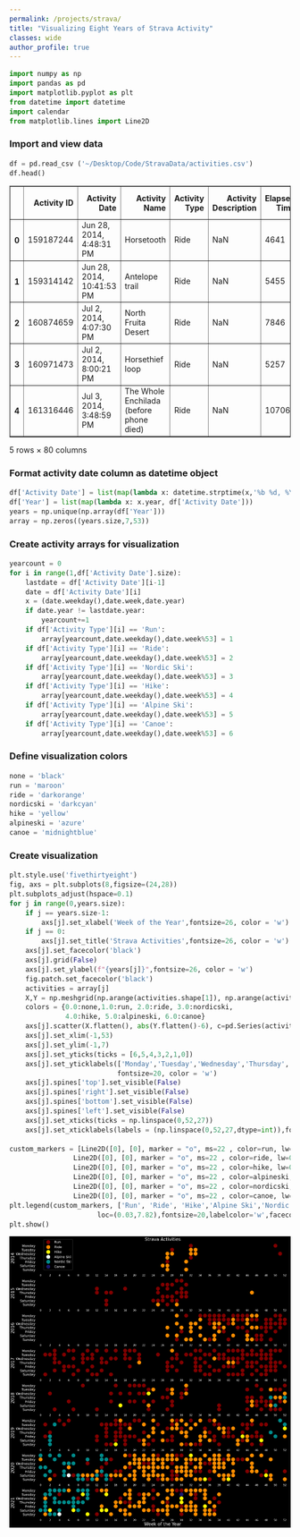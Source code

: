 ```yaml
---
permalink: /projects/strava/
title: "Visualizing Eight Years of Strava Activity"
classes: wide
author_profile: true
---
```


```python
import numpy as np
import pandas as pd
import matplotlib.pyplot as plt
from datetime import datetime
import calendar
from matplotlib.lines import Line2D
```

### Import and view data


```python
df = pd.read_csv ('~/Desktop/Code/StravaData/activities.csv')
df.head()
```




<div>
<style scoped>
    .dataframe tbody tr th:only-of-type {
        vertical-align: middle;
    }

    .dataframe tbody tr th {
        vertical-align: top;
    }

    .dataframe thead th {
        text-align: right;
    }
</style>
<table border="1" class="dataframe">
  <thead>
    <tr style="text-align: right;">
      <th></th>
      <th>Activity ID</th>
      <th>Activity Date</th>
      <th>Activity Name</th>
      <th>Activity Type</th>
      <th>Activity Description</th>
      <th>Elapsed Time</th>
      <th>Distance</th>
      <th>Relative Effort</th>
      <th>Commute</th>
      <th>Activity Gear</th>
      <th>...</th>
      <th>Cloud Cover</th>
      <th>Weather Visibility</th>
      <th>UV Index</th>
      <th>Weather Ozone</th>
      <th>&lt;span class="translation_missing" title="translation missing: en-US.lib.export.portability_exporter.activities.horton_values.jump_count"&gt;Jump Count&lt;/span&gt;</th>
      <th>&lt;span class="translation_missing" title="translation missing: en-US.lib.export.portability_exporter.activities.horton_values.total_grit"&gt;Total Grit&lt;/span&gt;</th>
      <th>&lt;span class="translation_missing" title="translation missing: en-US.lib.export.portability_exporter.activities.horton_values.avg_flow"&gt;Avg Flow&lt;/span&gt;</th>
      <th>&lt;span class="translation_missing" title="translation missing: en-US.lib.export.portability_exporter.activities.horton_values.flagged"&gt;Flagged&lt;/span&gt;</th>
      <th>&lt;span class="translation_missing" title="translation missing: en-US.lib.export.portability_exporter.activities.horton_values.avg_elapsed_speed"&gt;Avg Elapsed Speed&lt;/span&gt;</th>
      <th>&lt;span class="translation_missing" title="translation missing: en-US.lib.export.portability_exporter.activities.horton_values.dirt_distance"&gt;Dirt Distance&lt;/span&gt;</th>
    </tr>
  </thead>
  <tbody>
    <tr>
      <th>0</th>
      <td>159187244</td>
      <td>Jun 28, 2014, 4:48:31 PM</td>
      <td>Horsetooth</td>
      <td>Ride</td>
      <td>NaN</td>
      <td>4641</td>
      <td>14.67</td>
      <td>NaN</td>
      <td>False</td>
      <td>NaN</td>
      <td>...</td>
      <td>NaN</td>
      <td>NaN</td>
      <td>NaN</td>
      <td>NaN</td>
      <td>NaN</td>
      <td>NaN</td>
      <td>NaN</td>
      <td>NaN</td>
      <td>NaN</td>
      <td>NaN</td>
    </tr>
    <tr>
      <th>1</th>
      <td>159314142</td>
      <td>Jun 28, 2014, 10:41:53 PM</td>
      <td>Antelope trail</td>
      <td>Ride</td>
      <td>NaN</td>
      <td>5455</td>
      <td>8.79</td>
      <td>NaN</td>
      <td>False</td>
      <td>NaN</td>
      <td>...</td>
      <td>NaN</td>
      <td>NaN</td>
      <td>NaN</td>
      <td>NaN</td>
      <td>NaN</td>
      <td>NaN</td>
      <td>NaN</td>
      <td>NaN</td>
      <td>NaN</td>
      <td>NaN</td>
    </tr>
    <tr>
      <th>2</th>
      <td>160874659</td>
      <td>Jul 2, 2014, 4:07:30 PM</td>
      <td>North Fruita Desert</td>
      <td>Ride</td>
      <td>NaN</td>
      <td>7846</td>
      <td>21.89</td>
      <td>NaN</td>
      <td>False</td>
      <td>NaN</td>
      <td>...</td>
      <td>NaN</td>
      <td>NaN</td>
      <td>NaN</td>
      <td>NaN</td>
      <td>NaN</td>
      <td>NaN</td>
      <td>NaN</td>
      <td>NaN</td>
      <td>NaN</td>
      <td>NaN</td>
    </tr>
    <tr>
      <th>3</th>
      <td>160971473</td>
      <td>Jul 2, 2014, 8:00:21 PM</td>
      <td>Horsethief loop</td>
      <td>Ride</td>
      <td>NaN</td>
      <td>5257</td>
      <td>13.34</td>
      <td>NaN</td>
      <td>False</td>
      <td>NaN</td>
      <td>...</td>
      <td>NaN</td>
      <td>NaN</td>
      <td>NaN</td>
      <td>NaN</td>
      <td>NaN</td>
      <td>NaN</td>
      <td>NaN</td>
      <td>NaN</td>
      <td>NaN</td>
      <td>NaN</td>
    </tr>
    <tr>
      <th>4</th>
      <td>161316446</td>
      <td>Jul 3, 2014, 3:48:59 PM</td>
      <td>The Whole Enchilada (before phone died)</td>
      <td>Ride</td>
      <td>NaN</td>
      <td>10706</td>
      <td>16.55</td>
      <td>NaN</td>
      <td>False</td>
      <td>NaN</td>
      <td>...</td>
      <td>NaN</td>
      <td>NaN</td>
      <td>NaN</td>
      <td>NaN</td>
      <td>NaN</td>
      <td>NaN</td>
      <td>NaN</td>
      <td>NaN</td>
      <td>NaN</td>
      <td>NaN</td>
    </tr>
  </tbody>
</table>
<p>5 rows × 80 columns</p>
</div>



### Format activity date column as datetime object


```python
df['Activity Date'] = list(map(lambda x: datetime.strptime(x,'%b %d, %Y, %H:%M:%S %p'),df['Activity Date']))
df['Year'] = list(map(lambda x: x.year, df['Activity Date']))
years = np.unique(np.array(df['Year']))
array = np.zeros((years.size,7,53))
```

### Create activity arrays for visualization


```python
yearcount = 0
for i in range(1,df['Activity Date'].size):
    lastdate = df['Activity Date'][i-1]
    date = df['Activity Date'][i]
    x = (date.weekday(),date.week,date.year)
    if date.year != lastdate.year:
        yearcount+=1
    if df['Activity Type'][i] == 'Run':
        array[yearcount,date.weekday(),date.week%53] = 1
    if df['Activity Type'][i] == 'Ride':
        array[yearcount,date.weekday(),date.week%53] = 2
    if df['Activity Type'][i] == 'Nordic Ski':
        array[yearcount,date.weekday(),date.week%53] = 3
    if df['Activity Type'][i] == 'Hike':
        array[yearcount,date.weekday(),date.week%53] = 4
    if df['Activity Type'][i] == 'Alpine Ski':
        array[yearcount,date.weekday(),date.week%53] = 5
    if df['Activity Type'][i] == 'Canoe':
        array[yearcount,date.weekday(),date.week%53] = 6
```

### Define visualization colors


```python
none = 'black'
run = 'maroon'
ride = 'darkorange'
nordicski = 'darkcyan'
hike = 'yellow'
alpineski = 'azure'
canoe = 'midnightblue'
```

### Create visualization


```python
plt.style.use('fivethirtyeight')
fig, axs = plt.subplots(8,figsize=(24,28))
plt.subplots_adjust(hspace=0.1)
for j in range(0,years.size):
    if j == years.size-1:
        axs[j].set_xlabel('Week of the Year',fontsize=26, color = 'w')
    if j == 0:
        axs[j].set_title('Strava Activities',fontsize=26, color = 'w')
    axs[j].set_facecolor('black')
    axs[j].grid(False)
    axs[j].set_ylabel(f"{years[j]}",fontsize=26, color = 'w')
    fig.patch.set_facecolor('black')
    activities = array[j]
    X,Y = np.meshgrid(np.arange(activities.shape[1]), np.arange(activities.shape[0]))
    colors = {0.0:none,1.0:run, 2.0:ride, 3.0:nordicski,
              4.0:hike, 5.0:alpineski, 6.0:canoe}
    axs[j].scatter(X.flatten(), abs(Y.flatten()-6), c=pd.Series(activities.flatten()).map(colors), s = 500)
    axs[j].set_xlim(-1,53)
    axs[j].set_ylim(-1,7)
    axs[j].set_yticks(ticks = [6,5,4,3,2,1,0])
    axs[j].set_yticklabels(['Monday','Tuesday','Wednesday','Thursday','Friday','Saturday','Sunday'],
                           fontsize=20, color = 'w')
    axs[j].spines['top'].set_visible(False)
    axs[j].spines['right'].set_visible(False)
    axs[j].spines['bottom'].set_visible(False)
    axs[j].spines['left'].set_visible(False)
    axs[j].set_xticks(ticks = np.linspace(0,52,27))
    axs[j].set_xticklabels(labels = (np.linspace(0,52,27,dtype=int)),fontsize=16, color = 'w')

custom_markers = [Line2D([0], [0], marker = "o", ms=22 , color=run, lw=0),
                Line2D([0], [0], marker = "o", ms=22 , color=ride, lw=0),
                Line2D([0], [0], marker = "o", ms=22 , color=hike, lw=0),
                Line2D([0], [0], marker = "o", ms=22 , color=alpineski, lw=0),
                Line2D([0], [0], marker = "o", ms=22 , color=nordicski, lw=0),
                Line2D([0], [0], marker = "o", ms=22 , color=canoe, lw=0)]
plt.legend(custom_markers, ['Run', 'Ride', 'Hike','Alpine Ski','Nordic Ski','Canoe'],
                      loc=(0.03,7.82),fontsize=20,labelcolor='w',facecolor='black')
plt.show()
```


![png](/assets/images/strava.png)



```python

```
